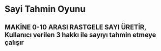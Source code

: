 <h1> Sayi Tahmin Oyunu </h1>

<h2> MAKİNE 0-10 ARASI RASTGELE SAYI ÜRETİR, Kullanıcı verilen 3 hakkı ile sayıyı tahmin etmeye çalışır </h2>